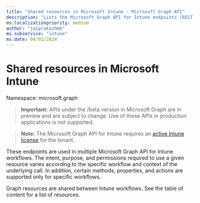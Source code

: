 ```yaml
---
title: "Shared resources in Microsoft Intune - Microsoft Graph API"
description: "Lists the Microsoft Graph API for Intune endpoints (REST) that support multiple workflows for a tenant organization."
ms.localizationpriority: medium
author: "jaiprakashmb"
ms.subservice: "intune"
ms.date: 04/01/2024
---
```


# Shared resources in Microsoft Intune

Namespace: microsoft.graph

> **Important:** APIs under the /beta version in Microsoft Graph are in preview and are subject to change. Use of these APIs in production applications is not supported.

> **Note:** The Microsoft Graph API for Intune requires an [active Intune license](https://go.microsoft.com/fwlink/?linkid=839381) for the tenant.

These endpoints are used in multiple Microsoft Graph API for Intune workflows.  The intent, purpose, and permissions required to use a given resource varies according to the specific workflow and context of the underlying call.  In addition, certain methods, properties, and actions are supported only for specific workflows.

Graph resources are shared between Intune workflows. See the table of content for a list of resources.
